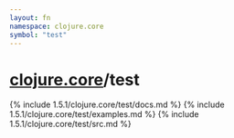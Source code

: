 ```yaml
---
layout: fn
namespace: clojure.core
symbol: "test"
---
```


# [clojure.core](../)/test

{% include 1.5.1/clojure.core/test/docs.md %}
{% include 1.5.1/clojure.core/test/examples.md %}
{% include 1.5.1/clojure.core/test/src.md %}

